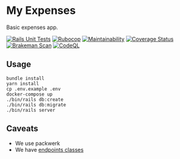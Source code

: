 # My Expenses

Basic expenses app. 

[![Rails Unit Tests](https://github.com/mjacobus/my_expenses/actions/workflows/rails-unit-tests.yml/badge.svg)](https://github.com/mjacobus/my_expenses/actions/workflows/rails-unit-tests.yml)
[![Rubocop](https://github.com/mjacobus/my_expenses/actions/workflows/rubocop.yml/badge.svg)](https://github.com/mjacobus/my_expenses/actions/workflows/rubocop.yml)
[![Maintainability](https://api.codeclimate.com/v1/badges/392a331902559dc7eee5/maintainability)](https://codeclimate.com/github/mjacobus/my_expenses/maintainability)
[![Coverage Status](https://coveralls.io/repos/github/mjacobus/my_expenses/badge.svg?branch=main)](https://coveralls.io/github/mjacobus/my_expenses?branch=main)
[![Brakeman Scan](https://github.com/mjacobus/my_expenses/actions/workflows/brakeman-analysis.yml/badge.svg)](https://github.com/mjacobus/my_expenses/actions/workflows/brakeman-analysis.yml)
[![CodeQL](https://github.com/mjacobus/my_expenses/actions/workflows/codeql-analysis.yml/badge.svg)](https://github.com/mjacobus/my_expenses/actions/workflows/codeql-analysis.yml)


## Usage

```
bundle install
yarn install
cp .env.example .env
docker-compose up
./bin/rails db:create
./bin/rails db:migrate
./bin/rails server
```

## Caveats

- We use packwerk
- We have [endpoints classes](https://github.com/mjacobus/my_expenses/blob/main/packs/api/README.md)
